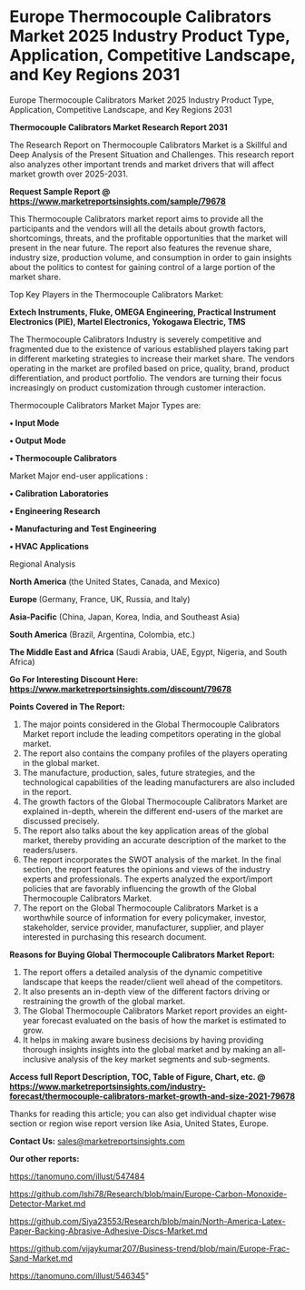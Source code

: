 # Europe Thermocouple Calibrators Market 2025 Industry Product Type, Application, Competitive Landscape, and Key Regions 2031
Europe Thermocouple Calibrators Market 2025 Industry Product Type, Application, Competitive Landscape, and Key Regions 2031

<strong>Thermocouple Calibrators Market Research Report 2031</strong>

The Research Report on Thermocouple Calibrators Market is a Skillful and Deep Analysis of the Present Situation and Challenges. This research report also analyzes other important trends and market drivers that will affect market growth over 2025-2031.

<strong>Request Sample Report @ <a href=https://www.marketreportsinsights.com/sample/79678>https://www.marketreportsinsights.com/sample/79678</a></strong>

This Thermocouple Calibrators market report aims to provide all the participants and the vendors will all the details about growth factors, shortcomings, threats, and the profitable opportunities that the market will present in the near future. The report also features the revenue share, industry size, production volume, and consumption in order to gain insights about the politics to contest for gaining control of a large portion of the market share.

Top Key Players in the Thermocouple Calibrators Market:

<strong>Extech Instruments, Fluke, OMEGA Engineering, Practical Instrument Electronics (PIE), Martel Electronics, Yokogawa Electric, TMS</strong>

The Thermocouple Calibrators Industry is severely competitive and fragmented due to the existence of various established players taking part in different marketing strategies to increase their market share. The vendors operating in the market are profiled based on price, quality, brand, product differentiation, and product portfolio. The vendors are turning their focus increasingly on product customization through customer interaction.

Thermocouple Calibrators Market Major Types are:

<strong>• Input Mode

• Output Mode

• Thermocouple Calibrators</strong>

Market Major end-user applications :

<strong>• Calibration Laboratories

• Engineering Research

• Manufacturing and Test Engineering

• HVAC Applications</strong>

Regional Analysis

</u><strong><b>North America</b></strong> (the United States, Canada, and Mexico)

<strong><b>Europe </b></strong>(Germany, France, UK, Russia, and Italy)

<strong><b>Asia-Pacific</b></strong> (China, Japan, Korea, India, and Southeast Asia)

<strong><b>South America</b></strong> (Brazil, Argentina, Colombia, etc.)

<strong><b>The Middle East and Africa</b></strong> (Saudi Arabia, UAE, Egypt, Nigeria, and South Africa)

<strong>Go For Interesting Discount Here: <a href=https://www.marketreportsinsights.com/discount/79678>https://www.marketreportsinsights.com/discount/79678</a></strong>

<strong>Points Covered in The Report:</strong>
<ol>
  <li>The major points considered in the Global Thermocouple Calibrators Market report include the leading competitors operating in the global market.</li>
  <li>The report also contains the company profiles of the players operating in the global market.</li>
  <li>The manufacture, production, sales, future strategies, and the technological capabilities of the leading manufacturers are also included in the report.</li>
  <li>The growth factors of the Global Thermocouple Calibrators Market are explained in-depth, wherein the different end-users of the market are discussed precisely.</li>
  <li>The report also talks about the key application areas of the global market, thereby providing an accurate description of the market to the readers/users.</li>
  <li>The report incorporates the SWOT analysis of the market. In the final section, the report features the opinions and views of the industry experts and professionals. The experts analyzed the export/import policies that are favorably influencing the growth of the Global Thermocouple Calibrators Market.</li>
  <li>The report on the Global Thermocouple Calibrators Market is a worthwhile source of information for every policymaker, investor, stakeholder, service provider, manufacturer, supplier, and player interested in purchasing this research document.</li>
</ol>
<strong>Reasons for Buying Global Thermocouple Calibrators Market Report:</strong>

<ol>
  <li>The report offers a detailed analysis of the dynamic competitive landscape that keeps the reader/client well ahead of the competitors.</li>
  <li>It also presents an in-depth view of the different factors driving or restraining the growth of the global market.</li>
  <li>The Global Thermocouple Calibrators Market report provides an eight-year forecast evaluated on the basis of how the market is estimated to grow.</li>
  <li>It helps in making aware business decisions by having providing thorough insights insights into the global market and by making an all-inclusive analysis of the key market segments and sub-segments.</li>
</ol>
<strong>Access full Report Description, TOC, Table of Figure, Chart, etc. @ <a href=https://www.marketreportsinsights.com/industry-forecast/thermocouple-calibrators-market-growth-and-size-2021-79678>https://www.marketreportsinsights.com/industry-forecast/thermocouple-calibrators-market-growth-and-size-2021-79678</a></strong>


Thanks for reading this article; you can also get individual chapter wise section or region wise report version like Asia, United States, Europe.

<strong>Contact Us:</strong>
sales@marketreportsinsights.com

<strong>Our other reports:</strong>

<a href=https://tanomuno.com/illust/547484>https://tanomuno.com/illust/547484</a>

<a href=https://github.com/Ishi78/Research/blob/main/Europe-Carbon-Monoxide-Detector-Market.md>https://github.com/Ishi78/Research/blob/main/Europe-Carbon-Monoxide-Detector-Market.md</a>

<a href=https://github.com/Siya23553/Research/blob/main/North-America-Latex-Paper-Backing-Abrasive-Adhesive-Discs-Market.md>https://github.com/Siya23553/Research/blob/main/North-America-Latex-Paper-Backing-Abrasive-Adhesive-Discs-Market.md</a>

<a href=https://github.com/vijaykumar207/Business-trend/blob/main/Europe-Frac-Sand-Market.md>https://github.com/vijaykumar207/Business-trend/blob/main/Europe-Frac-Sand-Market.md</a>

<a href=https://tanomuno.com/illust/546345>https://tanomuno.com/illust/546345</a>"
